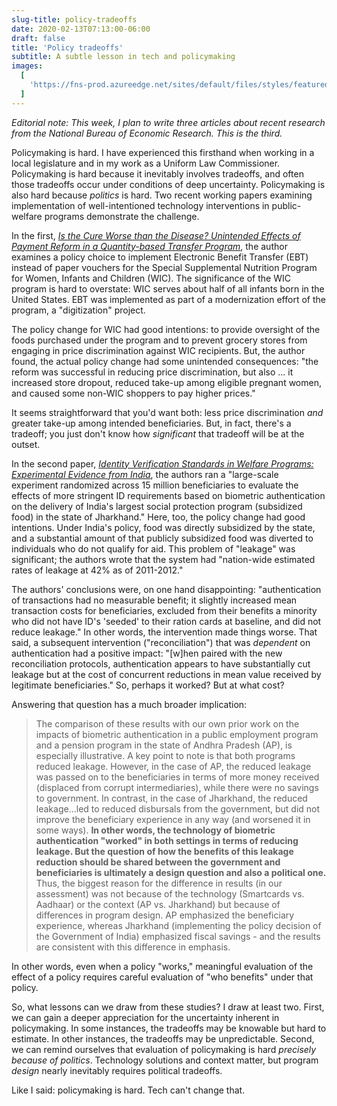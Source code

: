 ```yaml
---
slug-title: policy-tradeoffs
date: 2020-02-13T07:13:00-06:00
draft: false
title: 'Policy tradeoffs'
subtitle: A subtle lesson in tech and policymaking
images:
  [
    'https://fns-prod.azureedge.net/sites/default/files/styles/featured/public/media/image/WIClandingPageImages.jpg?itok=ZlfcafJ6',
  ]
---
```


_Editorial note: This week, I plan to write three articles about recent research from the National Bureau of Economic Research. This is the third._

Policymaking is hard. I have experienced this firsthand when working in a local legislature and in my work as a Uniform Law Commissioner. Policymaking is hard because it inevitably involves tradeoffs, and often those tradeoffs occur under conditions of deep uncertainty. Policymaking is also hard because _politics_ is hard. Two recent working papers examining implementation of well-intentioned technology interventions in public-welfare programs demonstrate the challenge.

In the first, _[Is the Cure Worse than the Disease? Unintended Effects of Payment Reform in a Quantity-based Transfer Program](https://www.nber.org/papers/w26725)_, the author examines a policy choice to implement Electronic Benefit Transfer (EBT) instead of paper vouchers for the Special Supplemental Nutrition Program for Women, Infants and Children (WIC). The significance of the WIC program is hard to overstate: WIC serves about half of all infants born in the United States. EBT was implemented as part of a modernization effort of the program, a "digitization" project.

The policy change for WIC had good intentions: to provide oversight of the foods purchased under the program and to prevent grocery stores from engaging in price discrimination against WIC recipients. But, the author found, the actual policy change had some unintended consequences: "the reform was successful in reducing price discrimination, but also ... it increased store dropout, reduced take-up among eligible pregnant women, and caused some non-WIC shoppers to pay higher prices."

It seems straightforward that you'd want both: less price discrimination _and_ greater take-up among intended beneficiaries. But, in fact, there's a tradeoff; you just don't know how _significant_ that tradeoff will be at the outset.

In the second paper, _[Identity Verification Standards in Welfare Programs: Experimental Evidence from India](https://www.nber.org/papers/w26744)_, the authors ran a "large-scale experiment randomized across 15 million beneficiaries to evaluate the effects of more stringent ID requirements based on biometric authentication on the delivery of India's largest social protection program (subsidized food) in the state of Jharkhand." Here, too, the policy change had good intentions. Under India's policy, food was directly subsidized by the state, and a substantial amount of that publicly subsidized food was diverted to individuals who do not qualify for aid. This problem of "leakage" was significant; the authors wrote that the system had "nation-wide estimated rates of leakage at 42% as of 2011-2012."

The authors' conclusions were, on one hand disappointing: "authentication of transactions had no measurable benefit; it slightly increased mean transaction costs for beneficiaries, excluded from their benefits a minority who did not have ID's 'seeded' to their ration cards at baseline, and did not reduce leakage." In other words, the intervention made things worse. That said, a subsequent intervention ("reconciliation") that was _dependent_ on authentication had a positive impact: "[w]hen paired with the new reconciliation protocols, authentication appears to have substantially cut leakage but at the cost of concurrent reductions in mean value received by legitimate beneficiaries." So, perhaps it worked? But at what cost?

Answering that question has a much broader implication:

> The comparison of these results with our own prior work on the impacts of biometric authentication in a public employment program and a pension program in the state of Andhra Pradesh (AP), is especially illustrative. A key point to note is that both programs reduced leakage. However, in the case of AP, the reduced leakage was passed on to the beneficiaries in terms of more money received (displaced from corrupt intermediaries), while there were no savings to government. In contrast, in the case of Jharkhand, the reduced leakage...led to reduced disbursals from the government, but did not improve the beneficiary experience in any way (and worsened it in some ways). **In other words, the technology of biometric authentication "worked" in both settings in terms of reducing leakage. But the question of how the benefits of this leakage reduction should be shared between the government and beneficiaries is ultimately a design question and also a political one.** Thus, the biggest reason for the difference in results (in our assessment) was not because of the technology (Smartcards vs. Aadhaar) or the context (AP vs. Jharkhand) but because of differences in program design. AP emphasized the beneficiary experience, whereas Jharkhand (implementing the policy decision of the Government of India) emphasized fiscal savings - and the results are consistent with this difference in emphasis.

In other words, even when a policy "works," meaningful evaluation of the effect of a policy requires careful evaluation of "who benefits" under that policy.

So, what lessons can we draw from these studies? I draw at least two. First, we can gain a deeper appreciation for the uncertainty inherent in policymaking. In some instances, the tradeoffs may be knowable but hard to estimate. In other instances, the tradeoffs may be unpredictable. Second, we can remind ourselves that evaluation of policymaking is hard _precisely because of politics_. Technology solutions and context matter, but program _design_ nearly inevitably requires political tradeoffs.

Like I said: policymaking is hard. Tech can't change that.
